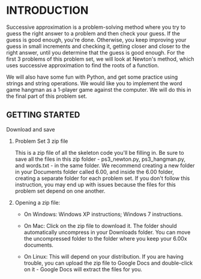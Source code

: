 INTRODUCTION
============

Successive approximation is a problem-solving method where you try to guess the right answer to a problem and then check your guess. If the guess is good enough, you're done. Otherwise, you keep improving your guess in small increments and checking it, getting closer and closer to the right answer, until you determine that the guess is good enough. For the first 3 problems of this problem set, we will look at Newton's method, which uses successive approximation to find the roots of a function.

We will also have some fun with Python, and get some practice using strings and string operations. We would like you to implement the word game hangman as a 1-player game against the computer. We will do this in the final part of this problem set.

GETTING STARTED
---------------

Download and save

 1. Problem Set 3 zip file

    This is a zip file of all the skeleton code you'll be filling in. Be sure to save all the files in this zip folder - ps3_newton.py, ps3_hangman.py, and words.txt - in the same folder. We recommend creating a new folder in your Documents folder called 6.00, and inside the 6.00 folder, creating a separate folder for each problem set. If you don't follow this instruction, you may end up with issues because the files for this problem set depend on one another.

 2. Opening a zip file:

     - On Windows: Windows XP instructions; Windows 7 instructions.

     - On Mac: Click on the zip file to download it. The folder should automatically uncompress in your Downloads folder. You can move the uncompressed folder to the folder where you keep your 6.00x documents.

     - On Linux: This will depend on your distribution. If you are having trouble, you can upload the zip file to Google Docs and double-click on it - Google Docs will extract the files for you.
